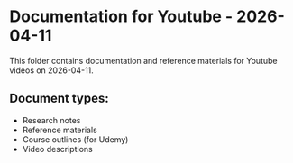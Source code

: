 # Documentation for Youtube - 2026-04-11

This folder contains documentation and reference materials for Youtube videos on 2026-04-11.

## Document types:
- Research notes
- Reference materials
- Course outlines (for Udemy)
- Video descriptions
